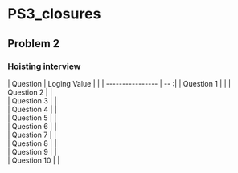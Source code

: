 # PS3_closures
## Problem 2
### Hoisting interview
| Question    | Loging Value | |
| ---------------- | -- :|
| Question 1  |     | 
| Question 2  |     |  
| Question 3  |     |      
| Question 4  |     |   
| Question 5  |     |      
| Question 6  |     |  
| Question 7  |     |   
| Question 8  |     |      
| Question 9  |     |  
| Question 10 |     |
